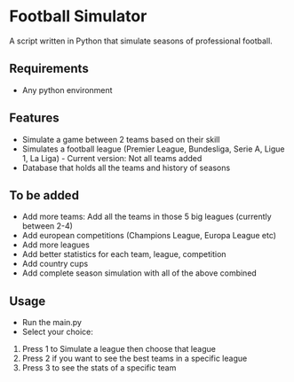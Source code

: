 Football Simulator
====================================

A script written in Python that simulate seasons of professional football.

Requirements
------------
-   Any python environment
 
Features
--------
- Simulate a game between 2 teams based on their skill
- Simulates a football league (Premier League, Bundesliga, Serie A, Ligue 1, La Liga) - Current version: Not all teams added
- Database that holds all the teams and history of seasons

To be added
-----------
- Add more teams: Add all the teams in those 5 big leagues (currently between 2-4)
- Add european competitions (Champions League, Europa League etc)
- Add more leagues
- Add better statistics for each team, league, competition
- Add country cups
- Add complete season simulation with all of the above combined

Usage
-----
- Run the main.py
- Select your choice:
1. Press 1 to Simulate a league then choose that league
2. Press 2 if you want to see the best teams in a specific league
3. Press 3 to see the stats of a specific team